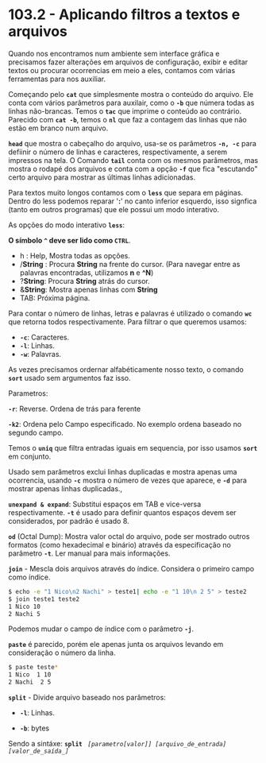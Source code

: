 # 103.2 - Aplicando filtros a textos e arquivos

Quando nos encontramos num ambiente sem interface gráfica e precisamos fazer alterações em arquivos de configuração, exibir e editar textos ou procurar ocorrencias em meio a eles, contamos com várias ferramentas para nos auxiliar.



Começando pelo **`cat`** que simplesmente mostra o conteúdo do arquivo. Ele conta com vários parâmetros para auxilair, como o **`-b`** que númera todas as linhas não-brancas. Temos o **`tac`** que imprime o conteúdo ao contrário.  Parecido com **`cat -b`**, temos o **`nl`** que faz a contagem das linhas que não estão em branco num arquivo.



**`head`**  que mostra o cabeçalho do arquivo, usa-se os parâmetros **`-n, -c`** para defiinir o número de linhas e caracteres, respectivamente, a serem impressos na tela. O Comando **`tail`** conta com os mesmos parâmetros, mas mostra o rodapé dos arquivos e conta com a opção **`-f`** que fica "escutando" certo arquivo para mostrar as últimas linhas adicionadas. 



Para textos muito longos contamos com o **`less`** que separa em páginas. Dentro do less podemos reparar '**:**' no canto inferior esquerdo, isso signfica (tanto em outros programas) que ele possui um modo interativo.



As opções do modo interativo **`less`**:



**O símbolo `^` deve ser lido como `CTRL`**.



* h : Help, Mostra todas as opções.
* /**String** : Procura **String** na frente do cursor.  (Para navegar entre as palavras encontradas, utilizamos **n** e **^N**)
* ?**String**: Procura **String** atrás do cursor.
* &**String**: Mostra apenas linhas com **String**
* TAB: Próxima página.



Para contar o número de linhas, letras e palavras é utilizado o comando **`wc`** que retorna todos respectivamente. Para filtrar o que queremos usamos:

* **`-c`**: Caracteres.
* **`-l`**: Linhas.
* **`-w`**: Palavras.



As vezes precisamos ordernar alfabéticamente nosso texto, o comando **`sort`** usado sem argumentos  faz isso.

Parametros:

**`-r`**: Reverse. Ordena de trás para ferente

**`-k2`**: Ordena pelo Campo especificado. No exemplo ordena baseado no segundo campo.





Temos o **`uniq`** que filtra entradas iguais em sequencia, por isso usamos **`sort`** em conjunto.

Usado sem parâmetros exclui linhas duplicadas e mostra apenas uma ocorrencia, usando **`-c`** mostra o número de vezes que aparece, e **`-d`** para mostrar apenas linhas duplicadas.,



**`unexpand & expand`**:  Substitui espaços em TAB e vice-versa respectivamente. **`-t`** é usado para definir quantos espaços devem ser considerados, por padrão é usado 8.



**`od`** (Octal Dump): Mostra valor octal do arquivo, pode ser mostrado outros formatos (como hexadecimal e binário) através da especificação no parâmetro **`-t`**. Ler manual para mais informações.



**`join`** - Mescla dois arquivos através do índice. Considera o primeiro campo como índice.

```bash
$ echo -e "1 Nico\n2 Nachi" > teste1| echo -e "1 10\n 2 5" > teste2
$ join teste1 teste2
1 Nico 10
2 Nachi 5
```

Podemos mudar o campo de índice com o parâmetro **`-j`**.

**`paste`** é parecido, porém ele apenas junta os arquivos levando em consideração o número da linha.

```bash
$ paste teste*
1 Nico	1 10
2 Nachi	 2 5

```

**`split`** -  Divide arquivo baseado nos parâmetros:

 *	**`-l`**: Linhas.

 *	**`-b`**:  bytes

Sendo a sintáxe: **`split `** *`[parametro[valor]] [arquivo_de_entrada] [valor_de_saída_]`*

